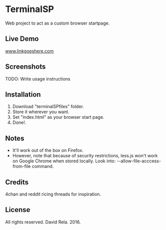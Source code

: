 # TerminalSP
Web project to act as a custom browser startpage.
## Live Demo
www.linkgoeshere.com
## Screenshots
TODO: Write usage instructions
## Installation
1. Download "terminalSPfiles" folder.
2. Store it wherever you want.
3. Set "index.html" as your browser start page.
4. Done!.
## Notes
- It'll work out of the box on Firefox.
- However, note that because of security restrictions, less.js won't work on Google Chrome when stored locally. Look into: --allow-file-acccess-from-file command.
## Credits
4chan and reddit ricing threads for inspiration.
## License
All rights reserved. David Rela. 2016.
